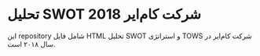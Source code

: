 # تحلیل SWOT شرکت کام‌ایر 2018
این repository شامل فایل HTML تحلیل SWOT و استراتژی TOWS شرکت کام‌ایر در سال ۲۰۱۸ است.
